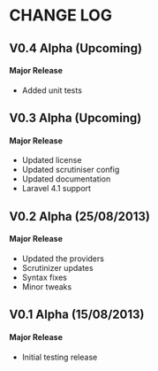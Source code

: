 CHANGE LOG
==========


## V0.4 Alpha (Upcoming)
#### Major Release

* Added unit tests


## V0.3 Alpha (Upcoming)
#### Major Release

* Updated license
* Updated scrutiniser config
* Updated documentation
* Laravel 4.1 support


## V0.2 Alpha (25/08/2013)
#### Major Release

* Updated the providers
* Scrutinizer updates
* Syntax fixes
* Minor tweaks


## V0.1 Alpha (15/08/2013)
#### Major Release

* Initial testing release
